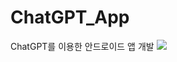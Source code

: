 # ChatGPT_App
ChatGPT를 이용한 안드로이드 앱 개발
 <img src="https://img.shields.io/badge/AndroidStudio-3DDC84?style=flat&logo=android&logoColor=white"/>
